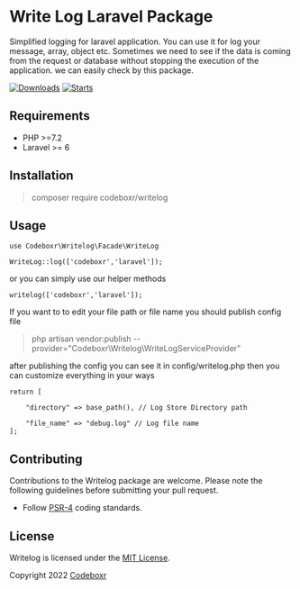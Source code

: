 # Write Log Laravel Package

Simplified logging for laravel application. You can use it for log your message, array, object etc. Sometimes we need to see if the data is coming from the request or database without stopping the execution of the application. we can easily check by this package.

[![Downloads](https://img.shields.io/packagist/dt/codeboxr/writelog)](https://packagist.org/packages/codeboxr/writelog)
[![Starts](https://img.shields.io/packagist/stars/codeboxr/writelog)](https://packagist.org/packages/codeboxr/writelog)

## Requirements

- PHP >=7.2
- Laravel >= 6

## Installation

> composer require codeboxr/writelog

## Usage

```
use Codeboxr\Writelog\Facade\WriteLog

WriteLog::log(['codeboxr','laravel']);
```

or you can simply use our helper methods

```
writelog(['codeboxr','laravel']);
```

If you want to to edit your file path or file name you should publish config file

> php artisan vendor:publish --provider="Codeboxr\Writelog\WriteLogServiceProvider"

after publishing the config you can see it in config/writelog.php then you can customize everything in your ways

```
return [
    
    "directory" => base_path(), // Log Store Directory path
    
    "file_name" => "debug.log" // Log file name
];
```

## Contributing

Contributions to the Writelog package are welcome. Please note the following guidelines before submitting your pull request.

- Follow [PSR-4](http://www.php-fig.org/psr/psr-4/) coding standards.

## License

Writelog is licensed under the [MIT License](http://opensource.org/licenses/MIT).

Copyright 2022 [Codeboxr](https://codeboxr.com)

